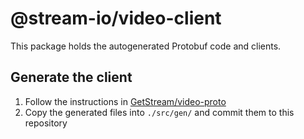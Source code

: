 # @stream-io/video-client

This package holds the autogenerated Protobuf code and clients.

## Generate the client
1. Follow the instructions in [GetStream/video-proto](https://github.com/getstream/video-proto)
2. Copy the generated files into `./src/gen/` and commit them to this repository
